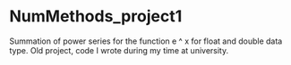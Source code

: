 # NumMethods_project1
Summation of power series for the function e ^ x for float and double data type. Old project, code I wrote during my time at university.
